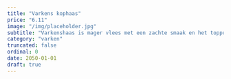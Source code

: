 ```yaml
---
title: "Varkens kophaas"
price: "6.11"
image: "/img/placeholder.jpg"
subtitle: "Varkenshaas is mager vlees met een zachte smaak en het toppunt van malsheid: een echte lekkernij. Scharrelvlees, dus extra smakelijk. Heerlijk met champignonroomsaus."
category: "varken"
truncated: false
ordinal: 0
date: 2050-01-01
draft: true
---
```


